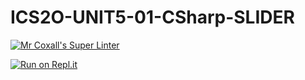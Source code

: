 # ICS2O-UNIT5-01-CSharp-SLIDER

[![Mr Coxall's Super Linter](https://github.com/Alex-Nelson-1/ICS2O-UNIT5-01-CSharp-SLIDER/workflows/Mr%20Coxall's%20Super%20Linter/badge.svg)](https://github.com/Alex-Nelson-1/ICS2O-UNIT5-01-CSharp-SLIDER/actions/)

[![Run on Repl.it](https://repl.it/badge/github/Alex-Nelson-1/ICS2O-UNIT5-01-CSharp-SLIDER)](https://repl.it/github/Alex-Nelson-1/ICS2O-UNIT5-01-CSharp-SLIDER)

